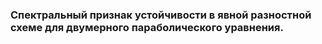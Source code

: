 ### Спектральный признак устойчивости в явной разностной схеме для двумерного параболического уравнения.

